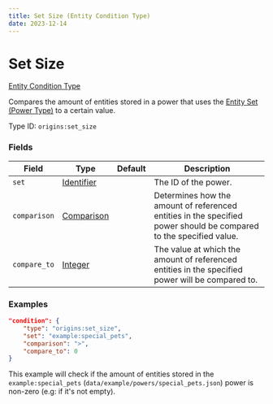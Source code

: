 ```yaml
---
title: Set Size (Entity Condition Type)
date: 2023-12-14
---
```



#	Set Size

[Entity Condition Type](../entity_condition_types.md)

Compares the amount of entities stored in a power that uses the [Entity Set (Power Type)](../power_types/entity_set.md) to a certain value.

Type ID: `origins:set_size`


###	Fields

Field | Type | Default | Description
------|------|---------|------------
`set` | [Identifier](../data_types/identifier.md) | | The ID of the power.
`comparison` | [Comparison](../data_types/comparison.md) | | Determines how the amount of referenced entities in the specified power should be compared to the specified value.
`compare_to` | [Integer](../data_types/integer.md) | | The value at which the amount of referenced entities in the specified power will be compared to.


###	Examples

```json
"condition": {
	"type": "origins:set_size",
	"set": "example:special_pets",
	"comparison": ">",
	"compare_to": 0
}
```

This example will check if the amount of entities stored in the `example:special_pets` (`data/example/powers/special_pets.json`) power is non-zero (e.g: if it's not empty).

